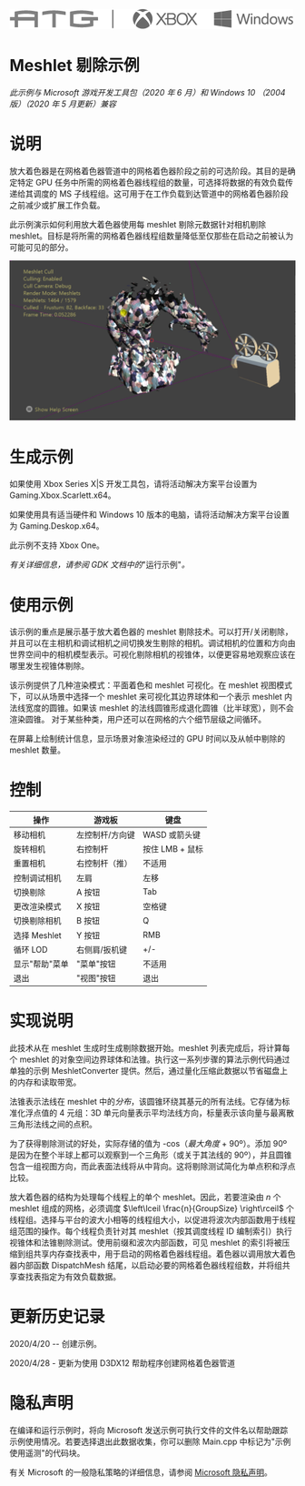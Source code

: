   ![](./media/image1.png)

#   Meshlet 剔除示例

*此示例与 Microsoft 游戏开发工具包（2020 年 6 月）和 Windows 10 （2004
版）（2020 年 5 月更新）兼容*

# 说明

放大着色器是在网格着色器管道中的网格着色器阶段之前的可选阶段。其目的是确定特定
GPU
任务中所需的网格着色器线程组的数量，可选择将数据的有效负载传递给其调度的
MS
子线程组。这可用于在工作负载到达管道中的网格着色器阶段之前减少或扩展工作负载。

此示例演示如何利用放大着色器使用每 meshlet 剔除元数据针对相机剔除
meshlet。目标是将所需的网格着色器线程组数量降低至仅那些在启动之前被认为可能可见的部分。

![](./media/image3.png)

# 生成示例

如果使用 Xbox Series X|S 开发工具包，请将活动解决方案平台设置为
Gaming.Xbox.Scarlett.x64。

如果使用具有适当硬件和 Windows 10 版本的电脑，请将活动解决方案平台设置为
Gaming.Deskop.x64。

此示例不支持 Xbox One。

*有关详细信息，请参阅 GDK 文档中的*"运行示例"*。*

# 使用示例

该示例的重点是展示基于放大着色器的 meshlet
剔除技术。可以打开/关闭剔除，并且可以在主相机和调试相机之间切换发生剔除的相机。调试相机的位置和方向由世界空间中的相机模型表示。可视化剔除相机的视锥体，以便更容易地观察应该在哪里发生视锥体剔除。

该示例提供了几种渲染模式：平面着色和 meshlet 可视化。在 meshlet
视图模式下，可以从场景中选择一个 meshlet 来可视化其边界球体和一个表示
meshlet 内法线宽度的圆锥。如果该 meshlet
的法线圆锥形成退化圆锥（比半球宽），则不会渲染圆锥。
对于某些种类，用户还可以在网格的六个细节层级之间循环。

在屏幕上绘制统计信息，显示场景对象渲染经过的 GPU 时间以及从帧中剔除的
meshlet 数量。

# 控制

| 操作                         |  游戏板           |  键盘              |
|------------------------------|------------------|-------------------|
| 移动相机                     |  左控制杆/方向键  |  WASD 或箭头键     |
| 旋转相机                     |  右控制杆         |  按住 LMB + 鼠标   |
| 重置相机                     |  右控制杆（推）   |  不适用            |
| 控制调试相机                 |  左肩             |  左移              |
| 切换剔除                     |  A 按钮           |  Tab               |
| 更改渲染模式                 |  X 按钮           |  空格键            |
| 切换剔除相机                 |  B 按钮           |  Q                 |
| 选择 Meshlet                 |  Y 按钮           |  RMB               |
| 循环 LOD                     |  右侧肩/扳机键    |  +/-               |
| 显示"帮助"菜单               |  "菜单"按钮       |  不适用            |
| 退出                         |  "视图"按钮       |  退出              |

# 实现说明

此技术从在 meshlet 生成时生成剔除数据开始。meshlet
列表完成后，将计算每个 meshlet
的对象空间边界球体和法锥。执行这一系列步骤的算法示例代码通过单独的示例
MeshletConverter
提供。然后，通过量化压缩此数据以节省磁盘上的内存和读取带宽。

法锥表示法线在 meshlet
中的*分布*，该圆锥环绕其基元的所有法线。它存储为标准化浮点值的 4
元组：3D
单元向量表示平均法线方向，标量表示该向量与最离散三角形法线之间的点积。

为了获得剔除测试的好处，实际存储的值为 -cos（*最大角度* + 90º）。添加
90º 是因为在整个半球上都可以观察到一个三角形（或关于其法线的
90º），并且圆锥包含一组视图方向，而此表面法线将从中背向。这将剔除测试简化为单点积和浮点比较。

放大着色器的结构为处理每个线程上的单个 meshlet。因此，若要渲染由 *n* 个
meshlet 组成的网格，必须调度
$\left\lceil \frac{n}{GroupSize} \right\rceil$
个线程组。选择与平台的波大小相等的线程组大小，以促进将波次内部函数用于线程组范围的操作。每个线程负责针对其
meshlet（按其调度线程 ID
编制索引）执行视锥体和法锥剔除测试。使用前缀和波次内部函数，可见 meshlet
的索引将被压缩到组共享内存查找表中，用于启动的网格着色器线程组。着色器以调用放大着色器内部函数
DispatchMesh
结尾，以启动必要的网格着色器线程组数，并将组共享查找表指定为有效负载数据。

# 更新历史记录

2020/4/20 -- 创建示例。

2020/4/28 - 更新为使用 D3DX12 帮助程序创建网格着色器管道

# 隐私声明

在编译和运行示例时，将向 Microsoft
发送示例可执行文件的文件名以帮助跟踪示例使用情况。若要选择退出此数据收集，你可以删除
Main.cpp 中标记为"示例使用遥测"的代码块。

有关 Microsoft 的一般隐私策略的详细信息，请参阅 [Microsoft
隐私声明](https://privacy.microsoft.com/en-us/privacystatement/)。

